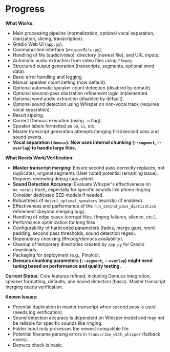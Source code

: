 # Progress

**What Works:**
*   Main processing pipeline (normalization, optional vocal separation, diarization, slicing, transcription).
*   Gradio Web UI (`app.py`).
*   Command-line interface (`whisperBite.py`).
*   Handling of file (audio/video), directory (newest file), and URL inputs.
*   Automatic audio extraction from video files using `ffmpeg`.
*   Structured output generation (transcripts, segments, optional word data).
*   Basic error handling and logging.
*   Manual speaker count setting (now default).
*   Optional automatic speaker count detection (disabled by default).
*   Optional second-pass diarization refinement logic implemented.
*   Optional word audio extraction (disabled by default).
*   Optional sound detection using Whisper on non-vocal track (requires vocal separation).
*   Result zipping.
*   Correct Demucs execution (using `-n` flag).
*   Speaker labels formatted as `S0`, `S1`, etc.
*   Master transcript generation attempts merging first/second pass and sound events.
*   **Vocal separation (`demucs`): Now uses internal chunking (`--segment`, `--overlap`) to handle large files.**

**What Needs Work/Verification:**
*   **Master transcript merging:** Ensure second pass correctly replaces, not duplicates, original segments (User noted potential remaining issue). Requires reviewing debug logs added.
*   **Sound Detection Accuracy:** Evaluate Whisper's effectiveness on `no_vocals` track, especially for specific sounds like phone ringing. Consider dedicated SED models if needed.
*   Robustness of `detect_optimal_speakers` heuristic (if enabled).
*   Effectiveness and performance of the `run_second_pass_diarization` refinement (beyond merging bug).
*   Handling of edge cases (corrupt files, ffmpeg failures, silence, etc.).
*   Performance optimization for long files.
*   Configurability of hardcoded parameters (fades, merge gaps, word padding, second pass thresholds, sound detection regex).
*   Dependency checking (ffmpeg/demucs availability).
*   Cleanup of temporary directories created by `app.py` for Gradio downloads.
*   Packaging for deployment (e.g., Pinokio).
*   **Demucs chunking parameters (`--segment`, `--overlap`) might need tuning based on performance and quality testing.**

**Current Status:** Core features refined, including Demucs integration, speaker formatting, defaults, and sound detection (basic). Master transcript merging needs verification.

**Known Issues:**
*   Potential duplication in master transcript when second pass is used (needs log verification).
*   Sound detection accuracy is dependent on Whisper model and may not be reliable for specific sounds like ringing.
*   Folder input only processes the newest compatible file.
*   Potential filename parsing errors in `transcribe_with_whisper` (fallback exists).
*   Demucs check is basic. 